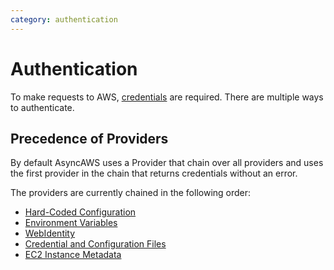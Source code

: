 ```yaml
---
category: authentication
---
```


# Authentication

To make requests to AWS, [credentials](https://docs.aws.amazon.com/IAM/latest/UserGuide/id_credentials_access-keys.html)
are required. There are multiple ways to authenticate.

## Precedence of Providers

By default AsyncAWS uses a Provider that chain over all providers and uses the
first provider in the chain that returns credentials without an error.

The providers are currently chained in the following order:

- [Hard-Coded Configuration](./hard_coded.md)
- [Environment Variables](./environment.md)
- [WebIdentity](./web_identity.md)
- [Credential and Configuration Files](./credentials_file.md)
- [EC2 Instance Metadata](./ec2_metadata.md)
